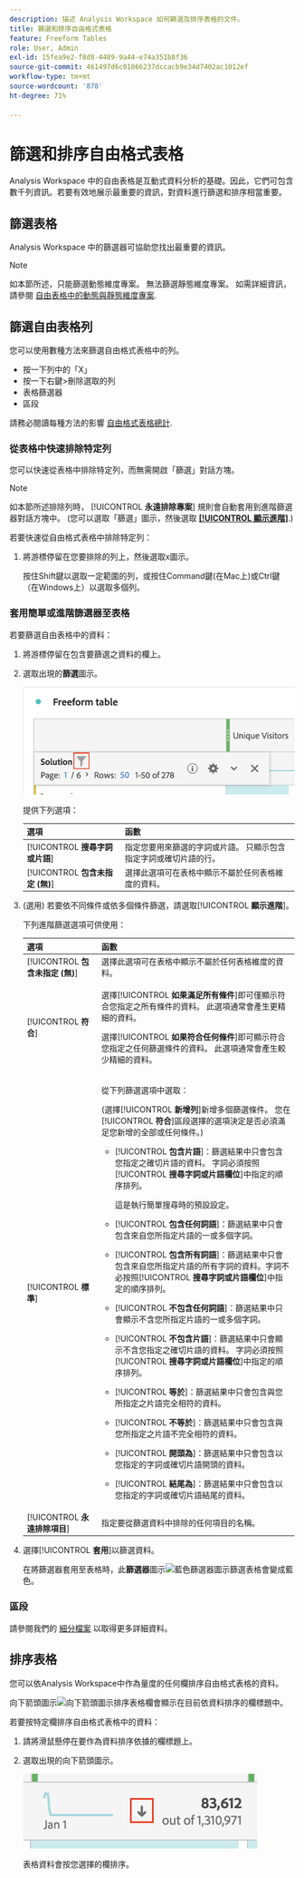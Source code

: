 ```yaml
---
description: 描述 Analysis Workspace 如何篩選及排序表格的文件。
title: 篩選和排序自由格式表格
feature: Freeform Tables
role: User, Admin
exl-id: 15fea9e2-f8d8-4489-9a44-e74a351b8f36
source-git-commit: 461497d6c01866237dccacb9e34d7402ac1012ef
workflow-type: tm+mt
source-wordcount: '878'
ht-degree: 71%

---
```


# 篩選和排序自由格式表格

Analysis Workspace 中的自由表格是互動式資料分析的基礎。因此，它們可包含數千列資訊。若要有效地展示最重要的資訊，對資料進行篩選和排序相當重要。

## 篩選表格

Analysis Workspace 中的篩選器可協助您找出最重要的資訊。

>[!NOTE]
>
> 如本節所述，只能篩選動態維度專案。 無法篩選靜態維度專案。 如需詳細資訊，請參閱 [自由表格中的動態與靜態維度專案](/help/analyze/analysis-workspace/visualizations/freeform-table/column-row-settings/manual-vs-dynamic-rows.md).

## 篩選自由表格列

您可以使用數種方法來篩選自由格式表格中的列。 

- 按一下列中的「X」
- 按一下右鍵>刪除選取的列
- 表格篩選器
- 區段

請務必閱讀每種方法的影響 [自由格式表格總計](/help/analyze/analysis-workspace/visualizations/freeform-table/workspace-totals.md).

### 從表格中快速排除特定列

您可以快速從表格中排除特定列，而無需開啟「篩選」對話方塊。

>[!NOTE]
>
>如本節所述排除列時， [!UICONTROL **永遠排除專案**] 規則會自動套用到進階篩選器對話方塊中。 (您可以選取「篩選」圖示，然後選取 [**[!UICONTROL 顯示進階]**](#apply-a-simple-or-advanced-filter-to-a-table).)

若要快速從自由格式表格中排除特定列：

1. 將游標停留在您要排除的列上，然後選取x圖示。

   按住Shift鍵以選取一定範圍的列，或按住Command鍵(在Mac上)或Ctrl鍵（在Windows上）以選取多個列。

<!--### Right-click > Delete selected rows

Note: this option does not seem to work. AN-338422

1. Select 1 or more rows. 
1. Right-click and select **[!UICONTROL Delete Selected Rows]**. 

   This action will remove the rows from the table and apply a table filter.-->

### 套用簡單或進階篩選器至表格

若要篩選自由表格中的資料：

1. 將游標停留在包含要篩選之資料的欄上。 <!--only some types of columns show the filter... Which? Just Dimensions?-->

1. 選取出現的&#x200B;**篩選**&#x200B;圖示。

   ![表格中的篩選器圖示](assets/table-filter-icon.png)

   提供下列選項：

   | 選項 | 函數 |
   |---------|----------|
   | [!UICONTROL **搜尋字詞或片語**] | 指定您要用來篩選的字詞或片語。 只顯示包含指定字詞或確切片語的行。 |
   | [!UICONTROL **包含未指定 (無)**] | 選擇此選項可在表格中顯示不屬於任何表格維度的資料。<!--what is this?--> |

1. (選用) 若要依不同條件或依多個條件篩選，請選取&#x200B;[!UICONTROL **顯示進階**]。

   下列進階篩選選項可供使用：

   | 選項 | 函數 |
   |---------|----------|
   | [!UICONTROL **包含未指定 (無)**] | 選擇此選項可在表格中顯示不屬於任何表格維度的資料。<!--what is this?--> |
   | [!UICONTROL **符合**] | <p>選擇&#x200B;[!UICONTROL **如果滿足所有條件**]&#x200B;即可僅顯示符合您指定之所有條件的資料。 此選項通常會產生更精細的資料。</p> <p>選擇&#x200B;[!UICONTROL **如果符合任何條件**]&#x200B;即可顯示符合您指定之任何篩選條件的資料。 此選項通常會產生較少精細的資料。</p> |
   | [!UICONTROL **標準**] | <p>從下列篩選選項中選取：</p><p>(選擇&#x200B;[!UICONTROL **新增列**]&#x200B;新增多個篩選條件。 您在&#x200B;[!UICONTROL **符合**]&#x200B;區段選擇的選項決定是否必須滿足您新增的全部或任何條件。)</p><ul><li><p>[!UICONTROL **包含片語**]：篩選結果中只會包含您指定之確切片語的資料。 字詞必須按照&#x200B;[!UICONTROL **搜尋字詞或片語欄位**]&#x200B;中指定的順序排列。<p>這是執行簡單搜尋時的預設設定。</p></p></li><li><p>[!UICONTROL **包含任何詞語**]：篩選結果中只會包含來自您所指定片語的一或多個字詞。 </p></li><li><p>[!UICONTROL **包含所有詞語**]：篩選結果中只會包含來自您所指定片語的所有字詞的資料。字詞不必按照&#x200B;[!UICONTROL **搜尋字詞或片語欄位**]&#x200B;中指定的順序排列。</p></li><li><p>[!UICONTROL **不包含任何詞語**]：篩選結果中只會顯示不含您所指定片語的一或多個字詞。 </p></li><li><p>[!UICONTROL **不包含片語**]：篩選結果中只會顯示不含您指定之確切片語的資料。 字詞必須按照&#x200B;[!UICONTROL **搜尋字詞或片語欄位**]&#x200B;中指定的順序排列。</p></li><li><p>[!UICONTROL **等於**]：篩選結果中只會包含與您所指定之片語完全相符的資料。 </p></li><li><p>[!UICONTROL **不等於**]：篩選結果中只會包含與您所指定之片語不完全相符的資料。 </p></li><li><p>[!UICONTROL **開頭為**]：篩選結果中只會包含以您指定的字詞或確切片語開頭的資料。 </p></li><li><p>[!UICONTROL **結尾為**]：篩選結果中只會包含以您指定的字詞或確切片語結尾的資料。 </p></li></ul> |
   | [!UICONTROL **永遠排除項目**] | 指定要從篩選資料中排除的任何項目的名稱。 |

1. 選擇&#x200B;[!UICONTROL **套用**]&#x200B;以篩選資料。

   在將篩選器套用至表格時，此&#x200B;**篩選器**&#x200B;圖示![藍色篩選器圖示篩選表格](https://spectrum.adobe.com/static/icons/workflow_18/Smock_Filter_18_N.svg)會變成藍色。

### 區段

請參閱我們的 [細分檔案](/help/components/segmentation/seg-home.md) 以取得更多詳細資料。

## 排序表格

您可以依Analysis Workspace中作為量度的任何欄排序自由格式表格的資料。

向下箭頭圖示![向下箭頭圖示排序表格欄](https://spectrum.adobe.com/static/icons/workflow_18/Smock_ArrowDown_18_N.svg)會顯示在目前依資料排序的欄標題中。

若要按特定欄排序自由格式表格中的資料：

1. 請將滑鼠懸停在要作為資料排序依據的欄標題上。

2. 選取出現的向下箭頭圖示。

   ![向下箭頭圖示排序表格欄](assets/table-sort.png)

   表格資料會按您選擇的欄排序。
